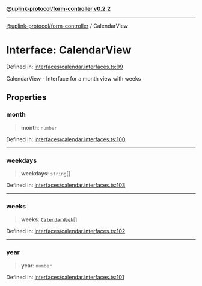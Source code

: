 [**@uplink-protocol/form-controller v0.2.2**](../README.md)

***

[@uplink-protocol/form-controller](../globals.md) / CalendarView

# Interface: CalendarView

Defined in: [interfaces/calendar.interfaces.ts:99](https://github.com/jmkcoder/uplink-protocol-calendar/blob/9a15037d7723ff15fbca8c4cbbcd3a222733e98e/src/interfaces/calendar.interfaces.ts#L99)

CalendarView - Interface for a month view with weeks

## Properties

### month

> **month**: `number`

Defined in: [interfaces/calendar.interfaces.ts:100](https://github.com/jmkcoder/uplink-protocol-calendar/blob/9a15037d7723ff15fbca8c4cbbcd3a222733e98e/src/interfaces/calendar.interfaces.ts#L100)

***

### weekdays

> **weekdays**: `string`[]

Defined in: [interfaces/calendar.interfaces.ts:103](https://github.com/jmkcoder/uplink-protocol-calendar/blob/9a15037d7723ff15fbca8c4cbbcd3a222733e98e/src/interfaces/calendar.interfaces.ts#L103)

***

### weeks

> **weeks**: [`CalendarWeek`](CalendarWeek.md)[]

Defined in: [interfaces/calendar.interfaces.ts:102](https://github.com/jmkcoder/uplink-protocol-calendar/blob/9a15037d7723ff15fbca8c4cbbcd3a222733e98e/src/interfaces/calendar.interfaces.ts#L102)

***

### year

> **year**: `number`

Defined in: [interfaces/calendar.interfaces.ts:101](https://github.com/jmkcoder/uplink-protocol-calendar/blob/9a15037d7723ff15fbca8c4cbbcd3a222733e98e/src/interfaces/calendar.interfaces.ts#L101)
